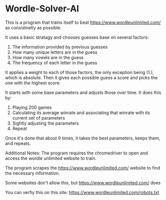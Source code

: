 # Wordle-Solver-AI

This is a program that trains itself to beat https://www.wordleunlimited.com/ as consistnetly as possible.

It uses a basic stratagy and chooses guesses base on several factors:
1. The information provided by previous guesses
2. How many unique letters are in the guess
3. How many vowels are in the guess
4. The frequency of each letter in the guess

It applies a weight to each of those factors, the only exception being (1.), which is absolute.
Then it gives each possible guess a score and picks the one with the highest score.

It starts with some base parameters and adjusts those over time. It does this by:
1. Playing 200 games
2. Calculating its average winrate and associating that winrate with its current set of parameters
3. Sightly adjusting the parameters
4. Repeat

Once it's done that about 9 times, it takes the best parameters, keeps them, and repeats.

Additional Notes:
The program requires the chromedriver to open and access the wordle unlimited website to train.

The program scrapes the https://www.wordleunlimited.com/ website to find the necessary information.

  Some websites don't allow this, but https://www.wordleunlimited.com/ does

  You can verfiy this on this site: https://www.wordleunlimited.com/robots.txt


